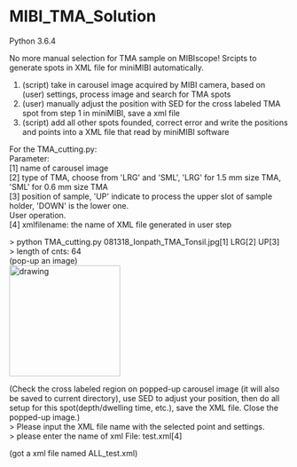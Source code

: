 # MIBI_TMA_Solution
Python 3.6.4

No more manual selection for TMA sample on MIBIscope! Srcipts to generate spots in XML file for miniMIBI automatically.

1. (script) take in carousel image acquired by MIBI camera, based on (user) settings, process image and search for TMA spots  
2. (user) manually adjust the position with SED for the cross labeled TMA spot from step 1 in miniMIBI, save a xml file  
3. (script) add all other spots founded, correct error and write the positions and points into a XML file that read by miniMIBI software  
  
For the TMA_cutting.py:  
Parameter:   
[1] name of carousel image  
[2] type of TMA, choose from 'LRG' and 'SML', 'LRG' for 1.5 mm size TMA, 'SML' for 0.6 mm size TMA     
[3] position of sample, 'UP' indicate to process the upper slot of sample holder, 'DOWN' is the lower one.  
User operation.  
[4] xmlfilename: the name of XML file generated in user step  
  
\> python TMA_cutting.py 081318_Ionpath_TMA_Tonsil.jpg[1] LRG[2] UP[3]  
\> length of cnts: 64   
(pop-up an image)   
<img src=https://github.com/yunhaoBai/MIBI_TMA_Solution/blob/master/Sample_TMA_LRG_contour.png alt="drawing" width="200"/>

(Check the cross labeled region on popped-up carousel image (it will also be saved to current directory), use SED to adjust your position, then do all setup for this spot(depth/dwelling time, etc.), save the XML file. Close the popped-up image.)  
\> Please input the XML file name with the selected point and settings.  
\> please enter the name of xml File: test.xml[4]  
  
(got a xml file named ALL_test.xml)
